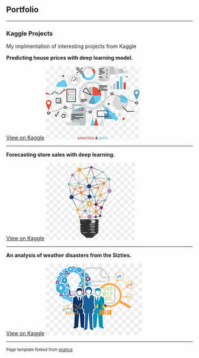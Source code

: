 ## Portfolio

---

### Kaggle Projects 

My implmentation of interesting projects from Kaggle

<b>Predicting house prices with deep learning model.</b>

[View on Kaggle](https://www.kaggle.com/code/bhaskarsrinivasan/houseprices2)
<img src="images/ds1.png?raw=true"/>

---
<b>Forecasting store sales with deep learning.</b>

[View on Kaggle](https://www.kaggle.com/code/bhaskarsrinivasan/storesalesforcasting)
<img src="images/ds2.png?raw=true"/>

---
<b>An analysis of weather disasters from the Sizties.</b>

[View on Kaggle](https://www.kaggle.com/code/bhaskarsrinivasan/disasters)
<img src="images/ds3.png?raw=true"/>

---

<p style="font-size:11px">Page template forked from <a href="https://github.com/evanca/quick-portfolio">evanca</a></p>
<!-- Remove above link if you don't want to attibute -->
